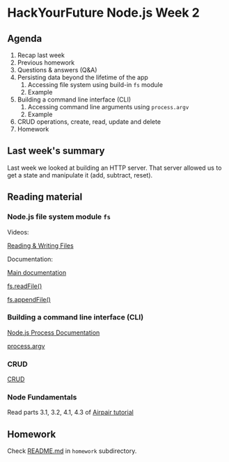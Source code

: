 # HackYourFuture Node.js Week 2

## Agenda

1. Recap last week
2. Previous homework
3. Questions & answers (Q&A)
4. Persisting data beyond the lifetime of the app
   1. Accessing file system using build-in `fs` module
   2. Example
5. Building a command line interface (CLI)
   1. Accessing command line arguments using `process.argv`
   2. Example
6. CRUD operations, create, read, update and delete
7. Homework

## Last week's summary

Last week we looked at building an HTTP server. That server allowed us to get a
state and manipulate it (add, subtract, reset).

## Reading material

### Node.js file system module `fs`

Videos:

[Reading & Writing Files](https://www.youtube.com/watch?v=U57kU311-nE&index=9&list=PL4cUxeGkcC9gcy9lrvMJ75z9maRw4byYp)

Documentation:

[Main documentation](https://nodejs.org/docs/latest-v8.x/api/fs.html)

[fs.readFile()](https://nodejs.org/docs/latest-v8.x/api/fs.html#fs_fs_readfile_path_options_callback)

[fs.appendFile()](https://nodejs.org/docs/latest-v8.x/api/fs.html#fs_fs_appendfile_file_data_options_callback)

### Building a command line interface (CLI)

[Node.js Process Documentation](https://nodejs.org/docs/latest-v8.x/api/process.html)

[process.argv](https://nodejs.org/docs/latest-v8.x/api/process.html#process_process_argv)

### CRUD

[CRUD](https://en.wikipedia.org/wiki/Create%2C_read%2C_update_and_delete)

### Node Fundamentals

Read parts 3.1, 3.2, 4.1, 4.3 of [Airpair tutorial](https://www.airpair.com/javascript/node-js-tutorial#3-node-fundamentals)

## Homework

Check [README.md](homework/README.md) in `homework` subdirectory.
